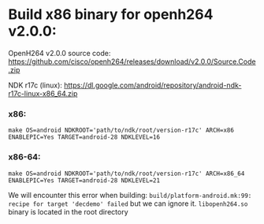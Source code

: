 # Build x86 binary for openh264 v2.0.0:

OpenH264 v2.0.0 source code: https://github.com/cisco/openh264/releases/download/v2.0.0/Source.Code.zip

NDK r17c (linux): https://dl.google.com/android/repository/android-ndk-r17c-linux-x86_64.zip

### x86:
`make OS=android NDKROOT='path/to/ndk/root/version-r17c' ARCH=x86 ENABLEPIC=Yes TARGET=android-28 NDKLEVEL=16`

### x86-64:
`make OS=android NDKROOT='path/to/ndk/root/version-r17c' ARCH=x86_64 ENABLEPIC=Yes TARGET=android-28 NDKLEVEL=21`

We will encounter this error when building: `build/platform-android.mk:99: recipe for target 'decdemo' failed` but we can ignore it. `libopenh264.so` binary is located in the root directory
